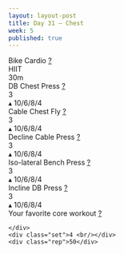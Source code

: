 ```yaml
---
layout: layout-post
title: Day 31 — Chest
week: 5
published: true
---
```


<div class="ex_list">

  <div class="ex">
    <div class="name">
      Bike Cardio
      <a href="https://www.youtube.com/watch?v=WRylMkvahjM" target="_blank">?</a>
    </div>
    <div class="set">HIIT </div>
    <div class="rep">30m</div>
  </div>

  <div class="ex">
    <div class="name">
      DB Chest Press
      <a href="https://www.youtube.com/watch?v=SHsUIZiNdeY" target="_blank">?</a>
    </div>
    <div class="set">3 <br/></div>
    <div class="rep">▴ 10/6/8/4</div>
  </div>

  <div class="ex">
    <div class="name">
      Cable Chest Fly
      <a href="https://www.youtube.com/watch?v=Iwe6AmxVf7o" target="_blank">?</a>
    </div>
    <div class="set">3 <br/></div>
    <div class="rep">▴ 10/6/8/4</div>
  </div>

  <div class="ex">
    <div class="name">
      Decline Cable Press
      <a href="https://www.youtube.com/watch?v=TR4FdOs_7PY" target="_blank">?</a>
    </div>
    <div class="set">3 <br/></div>
    <div class="rep">▴ 10/6/8/4</div>
  </div>

  <div class="ex">
    <div class="name">
      Iso-lateral Bench Press
      <a href="https://www.youtube.com/watch?v=0V1hQyizhOQ" target="_blank">?</a>
    </div>
    <div class="set">3 <br/></div>
    <div class="rep">▴ 10/6/8/4</div>
  </div>

  <div class="ex">
    <div class="name">
      Incline DB Press
      <a href="https://www.youtube.com/watch?v=2668NKYmls4" target="_blank">?</a>
    </div>
    <div class="set">3 <br/></div>
    <div class="rep">▴ 10/6/8/4</div>
  </div>

  <div class="ex">
    <div class="name">
      Your favorite core workout
      <a href="https://www.youtube.com/watch?v=dJlFmxiL11s" target="_blank">?</a>

    </div>
    <div class="set">4 <br/></div>
    <div class="rep">50</div>
  </div>


</div>



